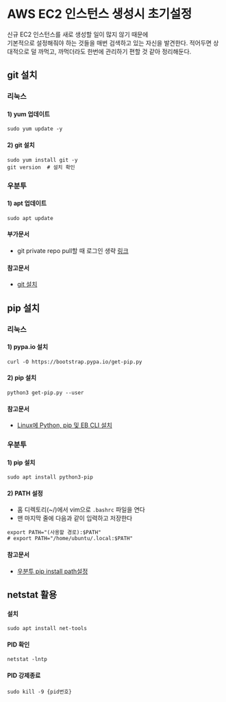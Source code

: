 # AWS EC2 인스턴스 생성시 초기설정
신규 EC2 인스턴스를 새로 생성할 일이 많지 않기 때문에  
기본적으로 설정해줘야 하는 것들을 매번 검색하고 있는 자신을 발견한다.
적어두면 상대적으로 덜 까먹고, 까먹더라도 한번에 관리하기 편할 것 같아 정리해둔다.

## git 설치
### 리눅스
#### 1) yum 업데이트
`sudo yum update -y`
#### 2) git 설치
`sudo yum install git -y`  
`git version  # 설치 확인`

### 우분투
#### 1) apt 업데이트
`sudo apt update`


#### 부가문서
- git private repo pull할 때 로그인 생략 [링크](https://github.com/BrainNim/Study/blob/main/Git.md)

#### 참고문서
- [git 설치](https://chucoding.tistory.com/23)


## pip 설치
### 리눅스
#### 1) pypa.io 설치
`curl -O https://bootstrap.pypa.io/get-pip.py`
#### 2) pip 설치
`python3 get-pip.py --user`
#### 참고문서
- [Linux에 Python, pip 및 EB CLI 설치](https://docs.aws.amazon.com/ko_kr/elasticbeanstalk/latest/dg/eb-cli3-install-linux.html)

### 우분투
#### 1) pip 설치
`sudo apt install python3-pip`
#### 2) PATH 설정
- 홈 디렉토리(~/)에서 vim으로 `.bashrc` 파일을 연다
- 맨 마지막 줄에 다음과 같이 입력하고 저장한다
```
export PATH="(사용할 경로):$PATH"
# export PATH="/home/ubuntu/.local:$PATH"
```

#### 참고문서
- [우분투 pip install path설정](https://www.tuwlab.com/ece/231)


## netstat 활용
#### 설치
`sudo apt install net-tools`
#### PID 확인
`netstat -lntp`
#### PID 강제종료
`sudo kill -9 {pid번호}`
